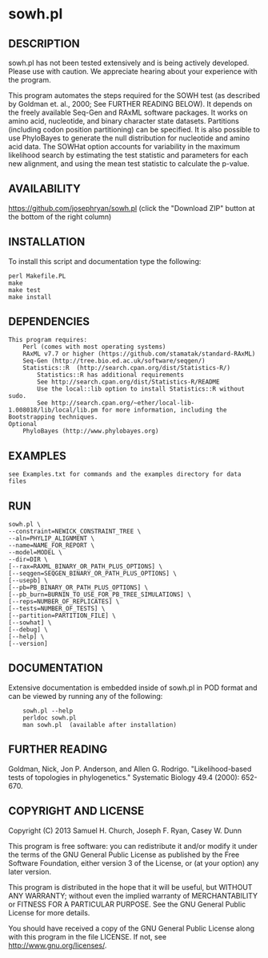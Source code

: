 sowh.pl
=======

DESCRIPTION
------------

sowh.pl has not been tested extensively and is being actively developed. Please use with caution. We appreciate hearing about your experience with the program.

This program automates the steps required for the SOWH test (as described by Goldman et. al., 2000; See FURTHER READING BELOW). It depends on the freely available Seq-Gen and RAxML software packages. It works on amino acid, nucleotide, and binary character state datasets. Partitions (including codon position partitioning) can be specified. It is also possible to use PhyloBayes to generate the null distribution for nucleotide and amino acid data. The SOWHat option accounts for variability in the maximum likelihood search by estimating the test statistic and parameters for each new alignment, and using the mean test statistic to calculate the p-value.

AVAILABILITY
------------

https://github.com/josephryan/sowh.pl
    (click the "Download ZIP" button at the bottom of the right column)

INSTALLATION
------------

To install this script and documentation type the following:

    perl Makefile.PL
    make
    make test
    make install

DEPENDENCIES
------------

    This program requires:
        Perl (comes with most operating systems)
        RAxML v7.7 or higher (https://github.com/stamatak/standard-RAxML)
        Seq-Gen (http://tree.bio.ed.ac.uk/software/seqgen/)
        Statistics::R  (http://search.cpan.org/dist/Statistics-R/)
            Statistics::R has additional requirements
            See http://search.cpan.org/dist/Statistics-R/README
            Use the local::lib option to install Statistics::R without sudo. 
            See http://search.cpan.org/~ether/local-lib-1.008018/lib/local/lib.pm for more information, including the Bootstrapping techniques.
    Optional
        PhyloBayes (http://www.phylobayes.org)

EXAMPLES
--------

    see Examples.txt for commands and the examples directory for data files

RUN
---

    sowh.pl \
    --constraint=NEWICK_CONSTRAINT_TREE \
    --aln=PHYLIP_ALIGNMENT \
    --name=NAME_FOR_REPORT \
    --model=MODEL \
    --dir=DIR \
    [--rax=RAXML_BINARY_OR_PATH_PLUS_OPTIONS] \
    [--seqgen=SEQGEN_BINARY_OR_PATH_PLUS_OPTIONS] \
    [--usepb] \
    [--pb=PB_BINARY_OR_PATH_PLUS_OPTIONS] \
    [--pb_burn=BURNIN_TO_USE_FOR_PB_TREE_SIMULATIONS] \
    [--reps=NUMBER_OF_REPLICATES] \
    [--tests=NUMBER_OF_TESTS] \
    [--partition=PARTITION_FILE] \
    [--sowhat] \
    [--debug] \
    [--help] \
    [--version]

DOCUMENTATION
-------------

Extensive documentation is embedded inside of sowh.pl in POD format and
can be viewed by running any of the following:

        sowh.pl --help
        perldoc sowh.pl
        man sowh.pl  (available after installation)

FURTHER READING
---------------

Goldman, Nick, Jon P. Anderson, and Allen G. Rodrigo. "Likelihood-based tests of topologies in phylogenetics." Systematic Biology 49.4 (2000): 652-670.

COPYRIGHT AND LICENSE
---------------------

Copyright (C) 2013 Samuel H. Church, Joseph F. Ryan, Casey W. Dunn

This program is free software: you can redistribute it and/or modify
it under the terms of the GNU General Public License as published by
the Free Software Foundation, either version 3 of the License, or
(at your option) any later version.

This program is distributed in the hope that it will be useful,
but WITHOUT ANY WARRANTY; without even the implied warranty of
MERCHANTABILITY or FITNESS FOR A PARTICULAR PURPOSE.  See the
GNU General Public License for more details.

You should have received a copy of the GNU General Public License
along with this program in the file LICENSE.  If not, see
http://www.gnu.org/licenses/.
